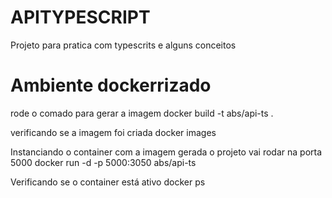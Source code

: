 # APITYPESCRIPT

Projeto para pratica com typescrits e alguns conceitos

# Ambiente dockerrizado

rode o comado para gerar a imagem
docker build -t abs/api-ts .

verificando se a imagem foi criada
docker images

Instanciando o container com a imagem gerada
o projeto vai rodar na porta 5000
docker run -d -p 5000:3050 abs/api-ts

Verificando se o container está ativo
docker ps
